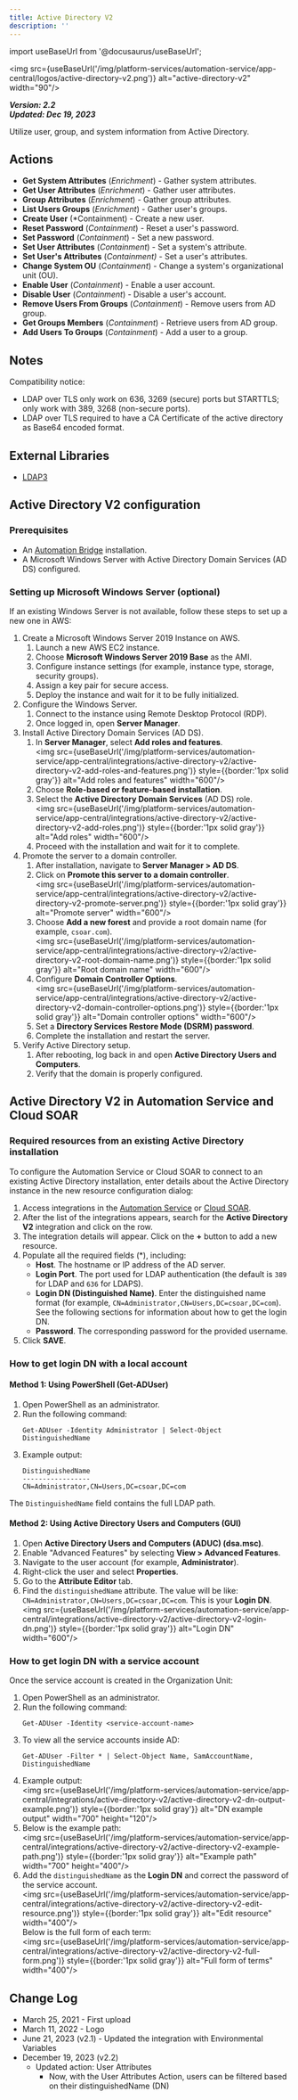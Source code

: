 ```yaml
---
title: Active Directory V2
description: ''
---
```


import useBaseUrl from '@docusaurus/useBaseUrl';

<img src={useBaseUrl('/img/platform-services/automation-service/app-central/logos/active-directory-v2.png')} alt="active-directory-v2" width="90"/>

***Version: 2.2  
Updated: Dec 19, 2023***

Utilize user, group, and system information from Active Directory.   

## Actions

* **Get System Attributes** (*Enrichment*) - Gather system attributes.
* **Get User Attributes** (*Enrichment*) - Gather user attributes.
* **Group Attributes** (*Enrichment*) - Gather group attributes.
* **List Users Groups** (*Enrichment*) - Gather user's groups.
* **Create User** (*Containment) - Create a new user.
* **Reset Password** (*Containment*) - Reset a user's password.
* **Set Password** (*Containment*) - Set a new password.
* **Set User Attributes** (*Containment*) - Set a system's attribute.
* **Set User's Attributes** (*Containment)* - Set a user's attributes.
* **Change System OU** (*Containment*) - Change a system's organizational unit (OU).
* **Enable User** (*Containment*) - Enable a user account.
* **Disable User** (*Containment*) - Disable a user's account.
* **Remove Users From Groups** (*Containment*) - Remove users from AD group.
* **Get Groups Members** (*Containment*) - Retrieve users from AD group.
* **Add Users To Groups** (*Containment*) - Add a user to a group.

## Notes

Compatibility notice:

* LDAP over TLS only work on 636, 3269 (secure) ports but STARTTLS; only work with 389, 3268 (non-secure ports).
* LDAP over TLS required to have a CA Certificate of the active directory as Base64 encoded format.

## External Libraries

* [LDAP3](https://github.com/cannatag/ldap3/blob/master/LICENSE.txt)

## Active Directory V2 configuration

### Prerequisites

* An [Automation Bridge](/docs/platform-services/automation-service/automation-service-bridge/) installation.
* A Microsoft Windows Server with Active Directory Domain Services (AD DS) configured.

### Setting up Microsoft Windows Server (optional)

If an existing Windows Server is not available, follow these steps to set up a new one in AWS:
1. Create a Microsoft Windows Server 2019 Instance on AWS.
   1. Launch a new AWS EC2 instance.
   1. Choose **Microsoft Windows Server 2019 Base** as the AMI.
   1. Configure instance settings (for example, instance type, storage, security groups).
   1. Assign a key pair for secure access.
   1. Deploy the instance and wait for it to be fully initialized.
1. Configure the Windows Server.
   1. Connect to the instance using Remote Desktop Protocol (RDP).
   1. Once logged in, open **Server Manager**.
1. Install Active Directory Domain Services (AD DS).
   1. In **Server Manager**, select **Add roles and features**.<br/><img src={useBaseUrl('/img/platform-services/automation-service/app-central/integrations/active-directory-v2/active-directory-v2-add-roles-and-features.png')} style={{border:'1px solid gray'}} alt="Add roles and features" width="600"/>
   1. Choose **Role-based or feature-based installation**.
   1. Select the **Active Directory Domain Services** (AD DS) role.<br/><img src={useBaseUrl('/img/platform-services/automation-service/app-central/integrations/active-directory-v2/active-directory-v2-add-roles.png')} style={{border:'1px solid gray'}} alt="Add roles" width="600"/>
   1. Proceed with the installation and wait for it to complete.
1. Promote the server to a domain controller.
   1. After installation, navigate to **Server Manager > AD DS**.
   1. Click on **Promote this server to a domain controller**.<br/><img src={useBaseUrl('/img/platform-services/automation-service/app-central/integrations/active-directory-v2/active-directory-v2-promote-server.png')} style={{border:'1px solid gray'}} alt="Promote server" width="600"/>
   1. Choose **Add a new forest** and provide a root domain name (for example, `csoar.com`).<br/><img src={useBaseUrl('/img/platform-services/automation-service/app-central/integrations/active-directory-v2/active-directory-v2-root-domain-name.png')} style={{border:'1px solid gray'}} alt="Root domain name" width="600"/>
   1. Configure **Domain Controller Options**.<br/><img src={useBaseUrl('/img/platform-services/automation-service/app-central/integrations/active-directory-v2/active-directory-v2-domain-controller-options.png')} style={{border:'1px solid gray'}} alt="Domain controller options" width="600"/>
   1. Set a **Directory Services Restore Mode (DSRM) password**.
   1. Complete the installation and restart the server.
1. Verify Active Directory setup.
   1. After rebooting, log back in and open **Active Directory Users and Computers**.
   1. Verify that the domain is properly configured.

## Active Directory V2 in Automation Service and Cloud SOAR

### Required resources from an existing Active Directory installation

To configure the Automation Service or Cloud SOAR to connect to an existing Active Directory installation, enter details about the Active Directory instance in the new resource configuration dialog:
1. Access integrations in the [Automation Service](/docs/platform-services/automation-service/automation-service-integrations/#view-integrations) or [Cloud SOAR](/docs/cloud-soar/automation).
1. After the list of the integrations appears, search for the **Active Directory V2** integration and click on the row.
1. The integration details will appear. Click on the **+** button to add a new resource.
1. Populate all the required fields (\*), including:
   * **Host**. The hostname or IP address of the AD server.
   * **Login Port**. The port used for LDAP authentication (the default is `389` for LDAP and `636` for LDAPS).
   * **Login DN (Distinguished Name)**. Enter the distinguished name format (for example, `CN=Administrator,CN=Users,DC=csoar,DC=com`). See the following sections for information about how to get the login DN.
   * **Password**. The corresponding password for the provided username.
1. Click **SAVE**.

### How to get login DN with a local account

#### Method 1: Using PowerShell (Get-ADUser)

1. Open PowerShell as an administrator.
1. Run the following command:
   ```
   Get-ADUser -Identity Administrator | Select-Object DistinguishedName
   ```
1. Example output:
   ```
   DistinguishedName
   -----------------
   CN=Administrator,CN=Users,DC=csoar,DC=com
   ```

The `DistinguishedName` field contains the full LDAP path.

#### Method 2: Using Active Directory Users and Computers (GUI)

1. Open **Active Directory Users and Computers (ADUC) (dsa.msc)**.
1. Enable "Advanced Features" by selecting **View > Advanced Features**.
1. Navigate to the user account (for example, **Administrator**).
1. Right-click the user and select **Properties**.
1. Go to the **Attribute Editor** tab.
1. Find the `distinguishedName` attribute. The value will be like: `CN=Administrator,CN=Users,DC=csoar,DC=com`. This is your **Login DN**.<br/><img src={useBaseUrl('/img/platform-services/automation-service/app-central/integrations/active-directory-v2/active-directory-v2-login-dn.png')} style={{border:'1px solid gray'}} alt="Login DN" width="600"/>

### How to get login DN with a service account

Once the service account is created in the Organization Unit:
1. Open PowerShell as an administrator.
1. Run the following command:
   ```
   Get-ADUser -Identity <service-account-name>
   ```
1. To view all the service accounts inside AD:
   ```
   Get-ADUser -Filter * | Select-Object Name, SamAccountName, DistinguishedName
   ```
1. Example output:<br/><img src={useBaseUrl('/img/platform-services/automation-service/app-central/integrations/active-directory-v2/active-directory-v2-dn-output-example.png')} style={{border:'1px solid gray'}} alt="DN example output" width="700" height="120"/>
1. Below is the example path:<br/><img src={useBaseUrl('/img/platform-services/automation-service/app-central/integrations/active-directory-v2/active-directory-v2-example-path.png')} style={{border:'1px solid gray'}} alt="Example path" width="700" height="400"/>
1. Add the `distinguishedName` as the **Login DN** and correct the password of the service account.<br/><img src={useBaseUrl('/img/platform-services/automation-service/app-central/integrations/active-directory-v2/active-directory-v2-edit-resource.png')} style={{border:'1px solid gray'}} alt="Edit resource" width="400"/><br/>Below is the full form of each term:<br/><img src={useBaseUrl('/img/platform-services/automation-service/app-central/integrations/active-directory-v2/active-directory-v2-full-form.png')} style={{border:'1px solid gray'}} alt="Full form of terms" width="400"/>

## Change Log

* March 25, 2021 - First upload
* March 11, 2022 - Logo
* June 21, 2023 (v2.1) - Updated the integration with Environmental Variables
* December 19, 2023 (v2.2)
	+ Updated action: User Attributes
		- Now, with the User Attributes Action, users can be filtered based on their distinguishedName (DN)
